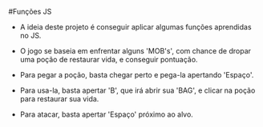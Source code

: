 #Funções JS

- A ideia deste projeto é conseguir aplicar algumas funções aprendidas no JS.
  
- O jogo se baseia em enfrentar alguns 'MOB's', com chance de dropar uma poção de restaurar vida, e conseguir pontuação.
- Para pegar a poção, basta chegar perto e pega-la apertando 'Espaço'.
- Para usa-la, basta apertar 'B', que irá abrir sua 'BAG', e clicar na poção para restaurar sua vida.
- Para atacar, basta apertar 'Espaço' próximo ao alvo.
